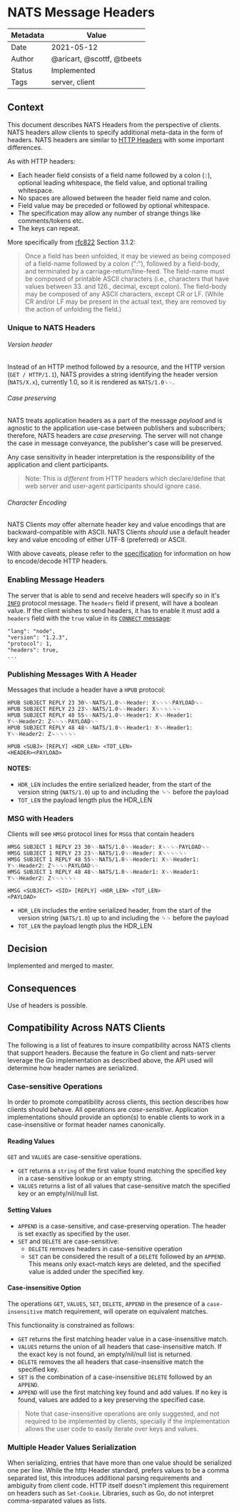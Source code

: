 # NATS Message Headers

| Metadata | Value                      |
|----------|----------------------------|
| Date     | 2021-05-12                 |
| Author   | @aricart, @scottf, @tbeets |
| Status   | Implemented                |
| Tags     | server, client             |

## Context

This document describes NATS Headers from the perspective of clients. NATS
headers allow clients to specify additional meta-data in the form of headers.
NATS headers are similar to 
[HTTP Headers](https://tools.ietf.org/html/rfc7230#section-3.2) with some important differences.

As with HTTP headers:

- Each header field consists of a field name followed by a
  colon (`:`), optional leading whitespace, the field value, and optional
  trailing whitespace.
- No spaces are allowed between the header field name and colon.
- Field value may be preceded or followed by optional whitespace.
- The specification may allow any number of strange things like comments/tokens
  etc.
- The keys can repeat.

More specifically from [rfc822](https://www.ietf.org/rfc/rfc822.txt) Section
3.1.2:

> Once a field has been unfolded, it may be viewed as being composed of a
> field-name followed by a colon (":"), followed by a field-body, and terminated
> by a carriage-return/line-feed. The field-name must be composed of printable
> ASCII characters (i.e., characters that have values between 33. and 126.,
> decimal, except colon). The field-body may be composed of any ASCII
> characters, except CR or LF. (While CR and/or LF may be present in the actual
> text, they are removed by the action of unfolding the field.)

### Unique to NATS Headers

###### Version header
Instead of an HTTP method followed by a resource, and the HTTP version (`GET / HTTP/1.1`),
NATS provides a string identifying the header version (`NATS/X.x`),
currently 1.0, so it is rendered as `NATS/1.0␍␊`.

###### Case preserving
NATS treats application headers as a part of the message _payload_ and is agnostic to the 
application use-case between publishers and subscribers; therefore, NATS headers are _case preserving_.
The server will not change the case in message conveyance, the publisher's case will be preserved.

Any case sensitivity in header interpretation is the responsibility of the application and client participants.

> Note: This is _different_ from HTTP headers which declare/define that web server and user-agent participants should ignore case.

###### Character Encoding
NATS Clients _may_ offer alternate header key and value encodings that are backward-compatible with ASCII.  NATS Clients _should_ use a default header key and value encoding of either UTF-8 (preferred) or ASCII.

With above caveats, please refer to the
[specification](https://tools.ietf.org/html/rfc7230#section-3.2) for information
on how to encode/decode HTTP headers.

### Enabling Message Headers

The server that is able to send and receive headers will specify so in it's
[`INFO`](https://docs.nats.io/nats-protocol/nats-protocol#info) protocol
message. The `headers` field if present, will have a boolean value. If the
client wishes to send headers, it has to enable it must add a `headers` field
with the `true` value in its
[`CONNECT` message](https://docs.nats.io/nats-protocol/nats-protocol#connect):

```
"lang": "node",
"version": "1.2.3",
"protocol": 1,
"headers": true,
...
```

### Publishing Messages With A Header

Messages that include a header have a `HPUB` protocol:

```
HPUB SUBJECT REPLY 23 30␍␊NATS/1.0␍␊Header: X␍␊␍␊PAYLOAD␍␊
HPUB SUBJECT REPLY 23 23␍␊NATS/1.0␍␊Header: X␍␊␍␊␍␊
HPUB SUBJECT REPLY 48 55␍␊NATS/1.0␍␊Header1: X␍␊Header1: Y␍␊Header2: Z␍␊␍␊PAYLOAD␍␊
HPUB SUBJECT REPLY 48 48␍␊NATS/1.0␍␊Header1: X␍␊Header1: Y␍␊Header2: Z␍␊␍␊␍␊

HPUB <SUBJ> [REPLY] <HDR_LEN> <TOT_LEN>
<HEADER><PAYLOAD>
```

#### NOTES:

- `HDR_LEN` includes the entire serialized header, from the start of the version
  string (`NATS/1.0`) up to and including the ␍␊ before the payload
- `TOT_LEN` the payload length plus the HDR_LEN

### MSG with Headers

Clients will see `HMSG` protocol lines for `MSG`s that contain headers

```
HMSG SUBJECT 1 REPLY 23 30␍␊NATS/1.0␍␊Header: X␍␊␍␊PAYLOAD␍␊
HMSG SUBJECT 1 REPLY 23 23␍␊NATS/1.0␍␊Header: X␍␊␍␊␍␊
HMSG SUBJECT 1 REPLY 48 55␍␊NATS/1.0␍␊Header1: X␍␊Header1: Y␍␊Header2: Z␍␊␍␊PAYLOAD␍␊
HMSG SUBJECT 1 REPLY 48 48␍␊NATS/1.0␍␊Header1: X␍␊Header1: Y␍␊Header2: Z␍␊␍␊␍␊

HMSG <SUBJECT> <SID> [REPLY] <HDR_LEN> <TOT_LEN>
<PAYLOAD>
```

- `HDR_LEN` includes the entire serialized header, from the start of the version
  string (`NATS/1.0`) up to and including the ␍␊ before the payload
- `TOT_LEN` the payload length plus the HDR_LEN

## Decision

Implemented and merged to master.

## Consequences

Use of headers is possible.

## Compatibility Across NATS Clients

The following is a list of features to insure compatibility across NATS clients
that support headers. Because the feature in Go client and nats-server leverage
the Go implementation as described above, the API used will determine how header
names are serialized.

### Case-sensitive Operations

In order to promote compatibility across clients, this section describes how
clients should behave. All operations are _case-sensitive_.  Application implementations
should provide an option(s) to enable clients to work in a case-insensitive or
format header names canonically.

#### Reading Values

`GET` and `VALUES` are case-sensitive operations.

- `GET` returns a `string` of the first value found matching the specified key
  in a case-sensitive lookup or an empty string.
- `VALUES` returns a list of all values that case-sensitive match the specified
  key or an empty/nil/null list.

#### Setting Values

- `APPEND` is a case-sensitive, and case-preserving operation. The header is set
  exactly as specified by the user.
- `SET` and `DELETE` are case-sensitive:
  - `DELETE` removes headers in case-sensitive operation
  - `SET` can be considered the result of a `DELETE` followed by an `APPEND`.
    This means only exact-match keys are deleted, and the specified value is
    added under the specified key.

#### Case-insensitive Option

The operations `GET`, `VALUES`, `SET`, `DELETE`, `APPEND` in the presence of a
`case-insensitive` match requirement, will operate on equivalent matches.

This functionality is constrained as follows:

- `GET` returns the first matching header value in a case-insensitive match.
- `VALUES` returns the union of all headers that case-insensitive match. If the
  exact key is not found, an empty/nil/null list is returned.
- `DELETE` removes the all headers that case-insensitive match the specified
  key.
- `SET` is the combination of a case-insensitive `DELETE` followed by an
  `APPEND`.
- `APPEND` will use the first matching key found and add values. If no key is
  found, values are added to a key preserving the specified case.

> Note that case-insensitive operations are only suggested, and not required to be
implemented by clients, specially if the implementation allows the user code to
easily iterate over keys and values.

### Multiple Header Values Serialization

When serializing, entries that have more than one value should be serialized one
per line. While the http Header standard, prefers values to be a comma separated
list, this introduces additional parsing requirements and ambiguity from client
code. HTTP itself doesn't implement this requirement on headers such as
`Set-Cookie`. Libraries, such as Go, do not interpret comma-separated values as
lists.

